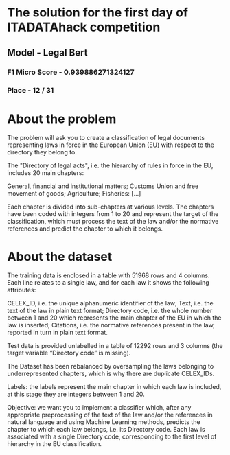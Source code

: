 # The solution for the first day of ITADATAhack competition

## Model - Legal Bert

### F1 Micro Score - 0.939886271324127
### Place - 12 / 31


# About the problem 

The problem will ask you to create a classification of legal documents representing laws in force in the European Union (EU) with respect to the directory they belong to.

The "Directory of legal acts", i.e. the hierarchy of rules in force in the EU, includes 20 main chapters:

General, financial and institutional matters;
Customs Union and free movement of goods;
Agriculture;
Fisheries:
[…]

Each chapter is divided into sub-chapters at various levels. 
The chapters have been coded with integers from 1 to 20 and represent the target of the classification, 
which must process the text of the law and/or the normative references and predict the chapter to which it belongs.


# About the dataset 
The training data is enclosed in a table with 51968 rows and 4 columns. Each line relates to a single law, and for each law it shows the following attributes:

CELEX_ID, i.e. the unique alphanumeric identifier of the law;
Text, i.e. the text of the law in plain text format;
Directory code, i.e. the whole number between 1 and 20 which represents the main chapter of the EU in which the law is inserted;
Citations, i.e. the normative references present in the law, reported in turn in plain text format.
 

Test data is provided unlabelled in a table of 12292 rows and 3 columns (the target variable “Directory code” is missing).

The Dataset has been rebalanced by oversampling the laws belonging to underrepresented chapters, which is why there are duplicate CELEX_IDs.

Labels: the labels represent the main chapter in which each law is included, at this stage they are integers between 1 and 20.

Objective: we want you to implement a classifier which, after any appropriate preprocessing of the text of the law and/or the references in natural language and using Machine Learning methods, predicts the chapter to which each law belongs, i.e. its Directory code. Each law is associated with a single Directory code, corresponding to the first level of hierarchy in the EU classification.
 
